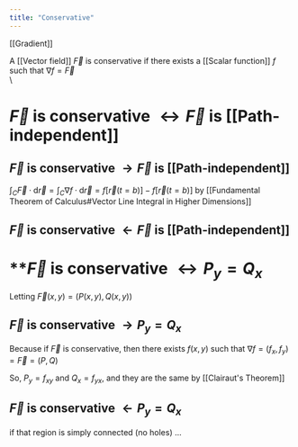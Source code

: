 ```yaml
---
title: "Conservative"
---
```

[[Gradient]]

A [[Vector field]] $\vec{F}$ is conservative if there exists a [[Scalar function]] $f$ such that  $\nabla f = \vec{F}$
\
\
# $\vec{F}$ is conservative $\leftrightarrow \vec{F}$ is [[Path-independent]]
## $\vec{F}$ is conservative $\rightarrow \vec{F}$ is [[Path-independent]]
$\int_{C} \vec{F} \cdot \mathrm{d} \vec{r}=\int_{C} \nabla f \cdot \mathrm{d} \vec{r}=f[\vec{r}(t=b)]-f[\vec{r}(t=b)]$ by [[Fundamental Theorem of Calculus#Vector Line Integral in Higher Dimensions]]
## $\vec{F}$ is conservative $\leftarrow \vec{F}$ is [[Path-independent]]


# **$\vec{F}$ is conservative $\leftrightarrow P_{y}=Q_{x}$
Letting $\vec{F}(x,y)=(P(x,y),Q(x,y))$

## $\vec{F}$ is conservative $\rightarrow P_{y}=Q_{x}$
Because if $\vec{F}$ is conservative, then there exists $f(x,y)$ such that $\nabla{f}=(f_{x}, f_{y})=\vec{F}=(P,Q)$

So, $P_{y}=f_{xy}$ and $Q_{x}=f_{yx}$, and they are the same by [[Clairaut's Theorem]]
## $\vec{F}$ is conservative $\leftarrow P_{y}=Q_{x}$
if that region is simply connected (no holes) ...
